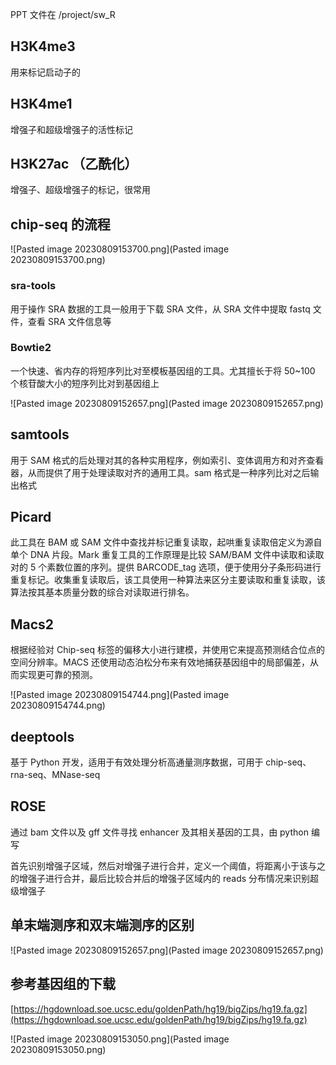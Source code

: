 PPT 文件在 /project/sw_R

## H3K4me3 
用来标记启动子的

## H3K4me1
增强子和超级增强子的活性标记

## H3K27ac （乙酰化）
增强子、超级增强子的标记，很常用

## chip-seq 的流程

![Pasted image 20230809153700.png](Pasted image 20230809153700.png)
### sra-tools
用于操作 SRA 数据的工具一般用于下载 SRA 文件，从 SRA 文件中提取 fastq 文件，查看 SRA 文件信息等

### Bowtie2
一个快速、省内存的将短序列比对至模板基因组的工具。尤其擅长于将 50~100 个核苷酸大小的短序列比对到基因组上

![Pasted image 20230809152657.png](Pasted image 20230809152657.png)

## samtools
用于 SAM 格式的后处理对其的各种实用程序，例如索引、变体调用方和对齐查看器，从而提供了用于处理读取对齐的通用工具。sam 格式是一种序列比对之后输出格式 

## Picard
此工具在 BAM 或 SAM 文件中查找并标记重复读取，起哄重复读取倍定义为源自单个 DNA 片段。Mark 重复工具的工作原理是比较 SAM/BAM 文件中读取和读取对的 5 个素数位置的序列。提供 BARCODE_tag 选项，便于使用分子条形码进行重复标记。收集重复读取后，该工具使用一种算法来区分主要读取和重复读取，该算法按其基本质量分数的综合对读取进行排名。

## Macs2
根据经验对 Chip-seq 标签的偏移大小进行建模，并使用它来提高预测结合位点的空间分辨率。MACS 还使用动态泊松分布来有效地捕获基因组中的局部偏差，从而实现更可靠的预测。

![Pasted image 20230809154744.png](Pasted image 20230809154744.png)

## deeptools
基于 Python 开发，适用于有效处理分析高通量测序数据，可用于 chip-seq、rna-seq、MNase-seq

## ROSE
通过 bam 文件以及 gff 文件寻找 enhancer 及其相关基因的工具，由 python 编写

首先识别增强子区域，然后对增强子进行合并，定义一个阈值，将距离小于该与之的增强子进行合并，最后比较合并后的增强子区域内的 reads 分布情况来识别超级增强子

## 单末端测序和双末端测序的区别

![Pasted image 20230809152657.png](Pasted image 20230809152657.png)

## 参考基因组的下载
[https://hgdownload.soe.ucsc.edu/goldenPath/hg19/bigZips/hg19.fa.gz](https://hgdownload.soe.ucsc.edu/goldenPath/hg19/bigZips/hg19.fa.gz)

![Pasted image 20230809153050.png](Pasted image 20230809153050.png)
